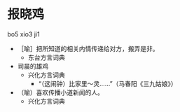 



# 报晓鸡
bo5 xio3 ji1
+ ［喻］把所知道的相关内情传递给对方，搬弄是非。
  * 东台方言词典
+ 司晨的雄鸡
  * 兴化方言词典
    - “（这闹钟）比家里～灵……”（马春阳《三九姑娘》）
+ （喻）喜欢传播小道新闻的人。
  * 兴化方言词典
